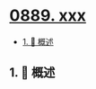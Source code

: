 # [0889. xxx](https://github.com/Tdahuyou/TNotes.leetcode/tree/main/notes/0889.%20xxx)

<!-- region:toc -->

- [1. 📝 概述](#1--概述)

<!-- endregion:toc -->

## 1. 📝 概述
